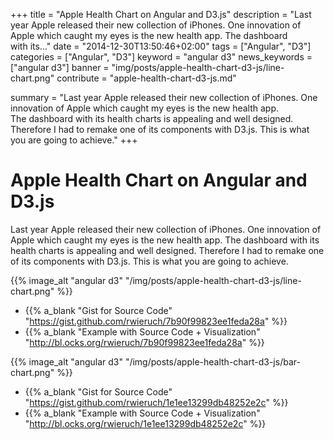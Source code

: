 +++
title = "Apple Health Chart on Angular and D3.js"
description = "Last year Apple released their new collection of iPhones. One innovation of Apple which caught my eyes is the new health app. The dashboard with its..."
date = "2014-12-30T13:50:46+02:00"
tags = ["Angular", "D3"]
categories = ["Angular", "D3"]
keyword = "angular d3"
news_keywords = ["angular d3"]
banner = "img/posts/apple-health-chart-d3-js/line-chart.png"
contribute = "apple-health-chart-d3-js.md"

summary = "Last year Apple released their new collection of iPhones. One innovation of Apple which caught my eyes is the new health app. The dashboard with its health charts is appealing and well designed. Therefore I had to remake one of its components with D3.js. This is what you are going to achieve."
+++

# Apple Health Chart on Angular and D3.js

Last year Apple released their new collection of iPhones. One innovation of Apple which caught my eyes is the new health app. The dashboard with its health charts is appealing and well designed. Therefore I had to remake one of its components with D3.js. This is what you are going to achieve.

{{% image_alt "angular d3" "/img/posts/apple-health-chart-d3-js/line-chart.png" %}}

* {{% a_blank "Gist for Source Code" "https://gist.github.com/rwieruch/7b90f99823ee1feda28a" %}}
* {{% a_blank "Example with Source Code + Visualization" "http://bl.ocks.org/rwieruch/7b90f99823ee1feda28a" %}}

{{% image_alt "angular d3" "/img/posts/apple-health-chart-d3-js/bar-chart.png" %}}

* {{% a_blank "Gist for Source Code" "https://gist.github.com/rwieruch/1e1ee13299db48252e2c" %}}
* {{% a_blank "Example with Source Code + Visualization" "http://bl.ocks.org/rwieruch/1e1ee13299db48252e2c" %}}
